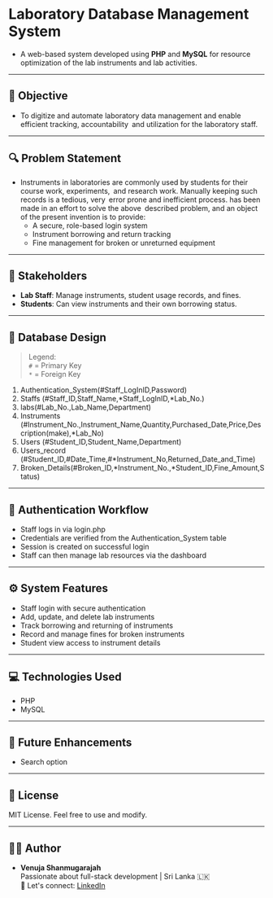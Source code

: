 # Laboratory Database Management System

- A web-based system developed using **PHP** and **MySQL**  for resource optimization of the lab instruments and lab activities.
---

## 🎯 Objective

- To digitize and automate laboratory data management and enable efficient tracking, accountability and utilization for the laboratory staff.

---

## 🔍 Problem Statement 

- Instruments in laboratories are commonly used by students for their course work, experiments, and research work. Manually keeping such records is a tedious, very error prone and inefficient process. has been made in an effort to solve the above described problem, and an object of the present invention is to provide:
    - A secure, role-based login system
    - Instrument borrowing and return tracking
    - Fine management for broken or unreturned equipment

---

## 👥 Stakeholders

- **Lab Staff**: Manage instruments, student usage records, and fines.
- **Students**: Can view instruments and their own borrowing status.

---

## 🧱 Database Design

> Legend:  
> `#` = Primary Key  
> `*` = Foreign Key

1. Authentication_System(#Staff_LogInID,Password)
2. Staffs (#Staff_ID,Staff_Name,*Staff_LogInID,*Lab_No.)
3. labs(#Lab_No.,Lab_Name,Department)
4. Instruments (#Instrument_No.,Instrument_Name,Quantity,Purchased_Date,Price,Description(make),*Lab_No)
5. Users (#Student_ID,Student_Name,Department)
6. Users_record (#Student_ID,#Date_Time,#*Instrument_No,Returned_Date_and_Time)
7. Broken_Details(#Broken_ID,*Instrument_No.,*Student_ID,Fine_Amount,Status)

---

## 🔐 Authentication Workflow

- Staff logs in via login.php
- Credentials are verified from the Authentication_System table
- Session is created on successful login
- Staff can then manage lab resources via the dashboard

---

## ⚙️ System Features

- Staff login with secure authentication
- Add, update, and delete lab instruments
- Track borrowing and returning of instruments
- Record and manage fines for broken instruments
- Student view access to instrument details

---

## 💻 Technologies Used

- PHP
- MySQL

---

## 📌 Future Enhancements	

- Search option

---

## 📄 License

MIT License. Feel free to use and modify.

---

## 👩‍💻 Author

- **Venuja Shanmugarajah**  
  Passionate about full-stack development | Sri Lanka 🇱🇰  
  💬 Let's connect: [LinkedIn](https://www.linkedin.com/in/venuja-shanmugarajah-432aa41ba)
